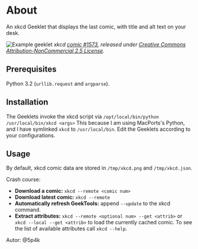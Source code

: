 About
=====
An xkcd Geeklet that displays the last comic, with title and alt text on your desk.

![Example geeklet](https://cloud.githubusercontent.com/assets/3787759/9703808/fa8e6218-548e-11e5-8586-c1aea1ca1847.png)
*xkcd [comic #1573](http://xkcd.com/1573/), released under [Creative Commons Attribution-NonCommercial 2.5 License](http://creativecommons.org/licenses/by-nc/2.5/).*

Prerequisites
-------------
Python 3.2 (`urllib.request` and `argparse`).

Installation
------------
The Geeklets invoke the xkcd script via
    `/opt/local/bin/python /usr/local/bin/xkcd <args>`
This because I am using MacPorts's Python, and I have symlinked `xkcd` to `/usr/local/bin`. Edit the Geeklets according to your configurations.

Usage
-----
By default, xkcd comic data are stored in `/tmp/xkcd.png` and `/tmp/xkcd.json`.

Crash course:
  - __Download a comic:__ `xkcd --remote <comic num>`
  - __Download latest comic:__ `xkcd --remote`
  - __Automatically refresh GeekTools:__ append `--update` to the xkcd command.
  - __Extract attributes:__ `xkcd --remote <optional num> --get <attrib>` or `xkcd --local --get <attrib>` to load the currently cached comic. To see the list of available attributes call `xkcd --help`.

Autor: @5p4k